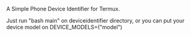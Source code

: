 A Simple Phone Device Identifier for Termux.

Just run "bash main" on deviceidentifier directory, or you can put your device model on DEVICE_MODELS=("model")
